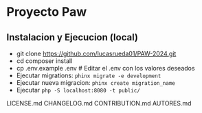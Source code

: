 # Proyecto Paw

## Instalacion y Ejecucion (local)

* git clone <https://github.com/lucasrueda01/PAW-2024.git>
* cd composer install
* cp .env.example .env # Editar el .env con los valores deseados
* Ejecutar migrations: `phinx migrate -e development`
* Ejecutar nueva migracion: `phinx create migration_name`
* Ejecutar `php -S localhost:8080 -t public/`

LICENSE.md
CHANGELOG.md
CONTRIBUTION.md
AUTORES.md
